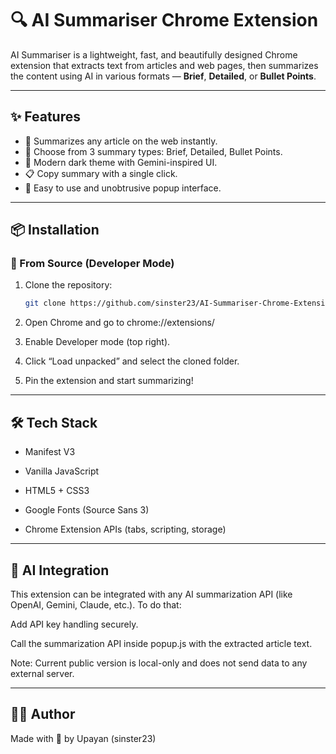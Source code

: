 # 🔍 AI Summariser Chrome Extension

AI Summariser is a lightweight, fast, and beautifully designed Chrome extension that extracts text from articles and web pages, then summarizes the content using AI in various formats — **Brief**, **Detailed**, or **Bullet Points**.

---

## ✨ Features

- 🧠 Summarizes any article on the web instantly.
- 📌 Choose from 3 summary types: Brief, Detailed, Bullet Points.
- 🖤 Modern dark theme with Gemini-inspired UI.
- 📋 Copy summary with a single click.
- 🧩 Easy to use and unobtrusive popup interface.

---

## 📦 Installation

### 🧪 From Source (Developer Mode)

1. Clone the repository:
   ```bash
   git clone https://github.com/sinster23/AI-Summariser-Chrome-Extension.git
   ```
2. Open Chrome and go to chrome://extensions/

3. Enable Developer mode (top right).

4. Click “Load unpacked” and select the cloned folder.

5. Pin the extension and start summarizing!

---

## 🛠️ Tech Stack
- Manifest V3

- Vanilla JavaScript

- HTML5 + CSS3

- Google Fonts (Source Sans 3)

- Chrome Extension APIs (tabs, scripting, storage)

---

## 🤖 AI Integration
This extension can be integrated with any AI summarization API (like OpenAI, Gemini, Claude, etc.). To do that:

Add API key handling securely.

Call the summarization API inside popup.js with the extracted article text.

Note: Current public version is local-only and does not send data to any external server.

---

## 🧑‍💻 Author
Made with 💙 by Upayan (sinster23)
